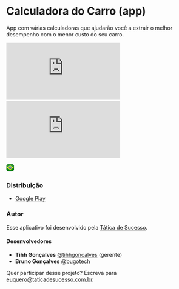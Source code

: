 
 
 
# Calculadora do Carro (app)
App com várias calculadoras que ajudarão você a extrair o melhor desempenho com o menor custo do seu carro.

[![Versão](http://app.tiago.art.br/flags/version.php?path=tihhgoncalves/calculadoradocarro)](#)
[![Size](http://app.tiago.art.br/flags/size.php?path=tihhgoncalves/calculadoradocarro)](#)

![MadeInBrazil](https://raw.githubusercontent.com/tihhgoncalves/calculadoradocarro/master/doc/br.png)

### Distribuição
 - [Google Play](https://play.google.com/store/apps/details?id=br.com.taticadesucesso.calculadoradocarro)

### Autor

Esse aplicativo foi desenvolvido pela [Tática de Sucesso](http://taticadesucesso.com.br).

#### Desenvolvedores
 - **Tihh Gonçalves** [@tihhgoncalves](https://github.com/tihhgoncalves) (gerente)
 - **Bruno Gonçalves** [@bugotech](https://github.com/bugotech)
 
 Quer participar desse projeto?
 Escreva para euquero@taticadesucesso.com.br.





